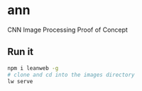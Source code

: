 # ann
CNN Image Processing Proof of Concept

## Run it
```bash
npm i leanweb -g
# clone and cd into the images directory
lw serve 
```
